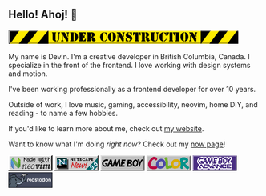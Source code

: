 ## Hello! Ahoj! 👋

![It's always under construction, btw](/assets/underconstruction.gif)

My name is Devin. I'm a creative developer in British Columbia, Canada. I specialize in the front of the frontend. I love working with design systems and motion.

I've been working professionally as a frontend developer for over 10 years.

Outside of work, I love music, gaming, accessibility, neovim, home DIY, and reading - to name a few hobbies.

If you'd like to learn more about me, check out [my website][wonderfulfrog].

Want to know what I'm doing _right now_? Check out my [now page][now]!

[![I love neovim!](/assets/neovim.gif "I love neovim!")](https://neovim.io/)
[![Memories of days gone by...](/assets/netscapenow30.gif "Memories of days gone by...")](https://en.wikipedia.org/wiki/Netscape_Navigator)
[![I love the Game Boy!](/assets/gameboy.png "I love the GameBoy!")](https://en.wikipedia.org/wiki/Game_Boy)
[![and also the Game Boy Color!](/assets/gbcolor.png "and also the GameBoy Color!")](https://en.wikipedia.org/wiki/Game_Boy_Color)
[![but my personal favourite is the Game Boy Advance!](/assets/gbadvance.png "but my personal favourite is the Game Boy Advance!")](https://en.wikipedia.org/wiki/Game_Boy_Advance)
[![Follow me on Mastodon!](/assets/mastodon.gif "Follow me on Mastodon!")](https://mastodon.social/@wonderfulfrog)

[wonderfulfrog]: https://wonderfulfrog.com
[now]: https://wonderfulfrog.com/now
